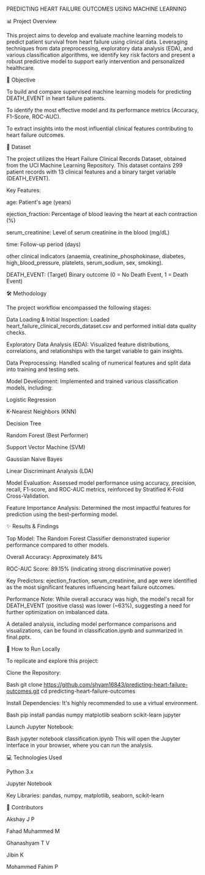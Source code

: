 PREDICTING HEART FAILURE OUTCOMES USING MACHINE LEARNING

📊 Project Overview

This project aims to develop and evaluate machine learning models to predict patient survival from heart failure using clinical data. Leveraging techniques from data preprocessing, exploratory data analysis (EDA), and various classification algorithms, we identify key risk factors and present a robust predictive model to support early intervention and personalized healthcare.

🎯 Objective

To build and compare supervised machine learning models for predicting DEATH_EVENT in heart failure patients.

To identify the most effective model and its performance metrics (Accuracy, F1-Score, ROC-AUC).

To extract insights into the most influential clinical features contributing to heart failure outcomes.

💾 Dataset

The project utilizes the Heart Failure Clinical Records Dataset, obtained from the UCI Machine Learning Repository.
This dataset contains 299 patient records with 13 clinical features and a binary target variable (DEATH_EVENT).

Key Features:

age: Patient's age (years)

ejection_fraction: Percentage of blood leaving the heart at each contraction (%)

serum_creatinine: Level of serum creatinine in the blood (mg/dL)

time: Follow-up period (days)

other clinical indicators (anaemia, creatinine_phosphokinase, diabetes, high_blood_pressure, platelets, serum_sodium, sex, smoking).

DEATH_EVENT: (Target) Binary outcome (0 = No Death Event, 1 = Death Event)

🛠️ Methodology

The project workflow encompassed the following stages:

Data Loading & Initial Inspection: Loaded heart_failure_clinical_records_dataset.csv and performed initial data quality checks.

Exploratory Data Analysis (EDA): Visualized feature distributions, correlations, and relationships with the target variable to gain insights.

Data Preprocessing: Handled scaling of numerical features and split data into training and testing sets.

Model Development: Implemented and trained various classification models, including:

Logistic Regression

K-Nearest Neighbors (KNN)

Decision Tree

Random Forest (Best Performer)

Support Vector Machine (SVM)

Gaussian Naive Bayes

Linear Discriminant Analysis (LDA)

Model Evaluation: Assessed model performance using accuracy, precision, recall, F1-score, and ROC-AUC metrics, reinforced by Stratified K-Fold Cross-Validation.

Feature Importance Analysis: Determined the most impactful features for prediction using the best-performing model.

✨ Results & Findings

Top Model: The Random Forest Classifier demonstrated superior performance compared to other models.

Overall Accuracy: Approximately 84%

ROC-AUC Score: 89.15% (indicating strong discriminative power)

Key Predictors: ejection_fraction, serum_creatinine, and age were identified as the most significant features influencing heart failure outcomes.

Performance Note: While overall accuracy was high, the model's recall for DEATH_EVENT (positive class) was lower (~63%), suggesting a need for further optimization on imbalanced data.

A detailed analysis, including model performance comparisons and visualizations, can be found in classification.ipynb and summarized in final.pptx.

🚀 How to Run Locally

To replicate and explore this project:

Clone the Repository:

Bash
git clone https://github.com/shyam16843/predicting-heart-failure-outcomes.git
cd predicting-heart-failure-outcomes


Install Dependencies:
It's highly recommended to use a virtual environment.

Bash
pip install pandas numpy matplotlib seaborn scikit-learn jupyter

Launch Jupyter Notebook:

Bash
jupyter notebook classification.ipynb
This will open the Jupyter interface in your browser, where you can run the analysis.

💻 Technologies Used

Python 3.x

Jupyter Notebook

Key Libraries: pandas, numpy, matplotlib, seaborn, scikit-learn

👥 Contributors

Akshay J P

Fahad Muhammed M

Ghanashyam T V

Jibin K

Mohammed Fahim P
